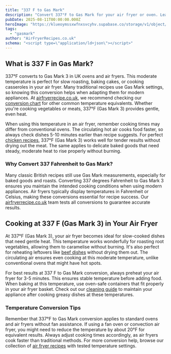 ```yaml
---
title: "337 F to Gas Mark"
description: "Convert 337°F to Gas Mark for your air fryer or oven. Learn the exact Gas Mark equivalent and cooking tips for perfect results every time."
pubDate: 2025-08-11T00:00:00.000Z
heroImage: "https://klueoymssxwfnxsvcyhv.supabase.co/storage/v1/object/public/md/337-f-to-gas-mark-11c06d2d.png"
tags:
  - "gasmark"
author: "AirFryerRecipes.co.uk"
schema: "<script type=\"application/ld+json\"></script>"
---
```


<h2>What is 337 F in Gas Mark?</h2>
<p>337°F converts to Gas Mark 3 in UK ovens and air fryers. This moderate temperature is perfect for slow roasting, baking cakes, or cooking casseroles in your air fryer. Many traditional recipes use Gas Mark settings, so knowing this conversion helps when adapting them for modern appliances. At <a href=https://www.airfryerrecipe.co.uk>airfryerrecipe.co.uk</a>, we recommend checking our <a href=https://www.airfryerrecipe.co.uk/air-fryer-conversion-chart>conversion chart</a> for other common temperature equivalents. Whether you're cooking vegetables or meats, 337°F (Gas Mark 3) provides gentle, even heat.</p>

<p>When using this temperature in an air fryer, remember cooking times may differ from conventional ovens. The circulating hot air cooks food faster, so always check dishes 5-10 minutes earlier than recipe suggests. For perfect <a href=https://www.airfryerrecipe.co.uk/recipe-category/chicken>chicken recipes</a>, 337°F (Gas Mark 3) works well for tender results without drying out the meat. The same applies to delicate baked goods that need steady, moderate heat to rise properly without burning.</p>

<h3>Why Convert 337 Fahrenheit to Gas Mark?</h3>
<p>Many classic British recipes still use Gas Mark measurements, especially for baked goods and roasts. Converting 337 degrees Fahrenheit to Gas Mark 3 ensures you maintain the intended cooking conditions when using modern appliances. Air fryers typically display temperatures in Fahrenheit or Celsius, making these conversions essential for recipe success. Our <a href=https://www.airfryerrecipe.co.uk>airfryerrecipe.co.uk</a> team tests all conversions to guarantee accurate results.</p>

<h2>Cooking at 337 F (Gas Mark 3) in Your Air Fryer</h2>
<p>At 337°F (Gas Mark 3), your air fryer becomes ideal for slow-cooked dishes that need gentle heat. This temperature works wonderfully for roasting root vegetables, allowing them to caramelise without burning. It's also perfect for reheating leftovers like <a href=https://www.airfryerrecipe.co.uk/recipe-category/beef>beef dishes</a> without drying them out. The circulating air ensures even cooking at this moderate temperature, unlike conventional ovens that might have hot spots.</p>

<p>For best results at 337 F to Gas Mark conversion, always preheat your air fryer for 3-5 minutes. This ensures stable temperature before adding food. When baking at this temperature, use oven-safe containers that fit properly in your air fryer basket. Check out our <a href=https://www.airfryerrecipe.co.uk/air-fryer-cleaner>cleaning guide</a> to maintain your appliance after cooking greasy dishes at these temperatures.</p>

<h3>Temperature Conversion Tips</h3>
<p>Remember that 337°F to Gas Mark conversion applies to standard ovens and air fryers without fan assistance. If using a fan oven or convection air fryer, you might need to reduce the temperature by about 20°F for equivalent results. Always adjust cooking times accordingly, as air fryers cook faster than traditional methods. For more conversion help, browse our collection of <a href=https://www.airfryerrecipe.co.uk/recipes>air fryer recipes</a> with tested temperature settings.</p>